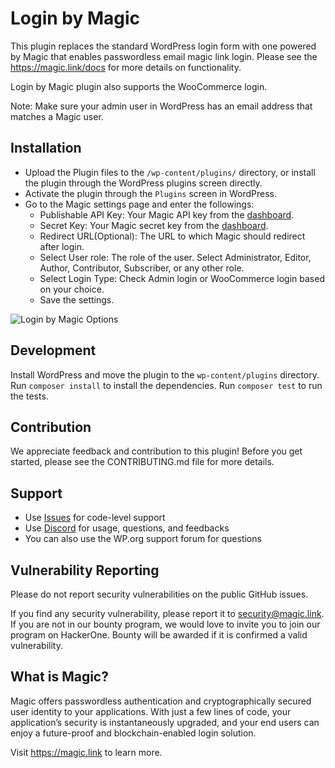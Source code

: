 # Login by Magic

This plugin replaces the standard WordPress login form with one powered by Magic that enables passwordless email magic link login. Please see the https://magic.link/docs for more details on functionality.

Login by Magic plugin also supports the WooCommerce login.

Note: Make sure your admin user in WordPress has an email address that matches a Magic user.

## Installation

* Upload the Plugin files to the `/wp-content/plugins/` directory, or install the plugin through the WordPress plugins screen directly.
* Activate the plugin through the `Plugins` screen in WordPress.
* Go to the Magic settings page and enter the followings:
  * Publishable API Key: Your Magic API key from the [dashboard](https://dashboard.magic.link/).
  * Secret Key: Your Magic secret key from the [dashboard](https://dashboard.magic.link/).
  * Redirect URL(Optional): The URL to which Magic should redirect after login.
  * Select User role: The role of the user. Select Administrator, Editor, Author, Contributor, Subscriber, or any other role. 
  * Select Login Type: Check Admin login or WooCommerce login based on your choice.
  * Save the settings.

![Login by Magic Options](https://dev-to-uploads.s3.amazonaws.com/uploads/articles/yokfpdvs7aj7p4t864us.png)


## Development
Install WordPress and move the plugin to the `wp-content/plugins` directory.
Run `composer install` to install the dependencies.
Run `composer test` to run the tests.

## Contribution

We appreciate feedback and contribution to this plugin! Before you get started, please see the CONTRIBUTING.md file for more details.

## Support

* Use [Issues](https://github.com/magiclabs/wp-magic/issues) for code-level support
* Use [Discord](https://discord.gg/magiclabs) for usage, questions, and feedbacks
* You can also use the WP.org support forum for questions

## Vulnerability Reporting
Please do not report security vulnerabilities on the public GitHub issues.

If you find any security vulnerability, please report it to security@magic.link. If you are not in our bounty program, we would love to invite you to join our program on HackerOne. Bounty will be awarded if it is confirmed a valid vulnerability.

## What is Magic?
Magic offers passwordless authentication and cryptographically secured user identity to your applications. With just a few lines of code, your application’s security is instantaneously upgraded, and your end users can enjoy a future-proof and blockchain-enabled login solution.

Visit https://magic.link to learn more.
